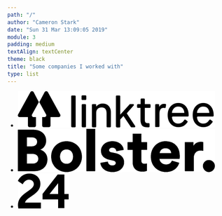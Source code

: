 ```yaml
---
path: "/"
author: "Cameron Stark"
date: "Sun 31 Mar 13:09:05 2019"
module: 3
padding: medium
textAlign: textCenter
theme: black
title: "Some companies I worked with"
type: list
---
```


- [![Linktree](linktree.svg)](http://linktr.ee)
- [![Bolster](bolster.svg)](http://blstr.co)
- [![24 Digital](twentyfour.svg)](http://24digital.com.au)
